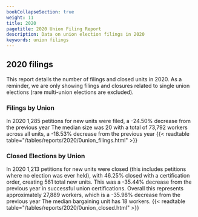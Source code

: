 ```yaml
---
bookCollapseSection: true
weight: 11
title: 2020
pagetitle: 2020 Union Filing Report
description: Data on union election filings in 2020
keywords: union filings
---
```


## 2020 filings

This report details the number of filings and closed units in 2020. As a reminder, we are only showing filings and closures related to single union elections (rare multi-union elections are excluded).

### Filings by Union
In 2020 1,285 petitions for new units were filed, a -24.50% decrease from the previous year The median size was 20 with a total of 73,792 workers across all units, a -18.53% decrease from the previous year
{{< readtable table="/tables/reports/2020/0union_filings.html" >}}

### Closed Elections by Union
In 2020 1,213 petitions for new units were closed (this includes petitions where no election was ever held), with 46.25% closed with a certification order, creating 561 total new units. This was a -35.44% decrease from the previous year in successful union certifications. Overall this represents approximately 27,889 workers, which is a -35.98% decrease from the previous year The median bargaining unit has 18 workers.
{{< readtable table="/tables/reports/2020/0union_closed.html" >}}
